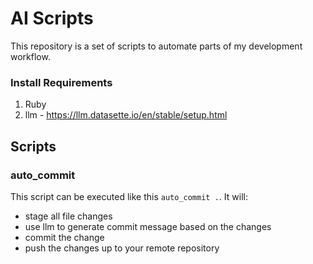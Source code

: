 # AI Scripts

This repository is a set of scripts to automate parts of my development workflow.

### Install Requirements
1. Ruby
2. llm - https://llm.datasette.io/en/stable/setup.html

## Scripts
### auto_commit
This script can be executed like this `auto_commit .`. It will:
* stage all file changes
* use llm to generate commit message based on the changes
* commit the change
* push the changes up to your remote repository

